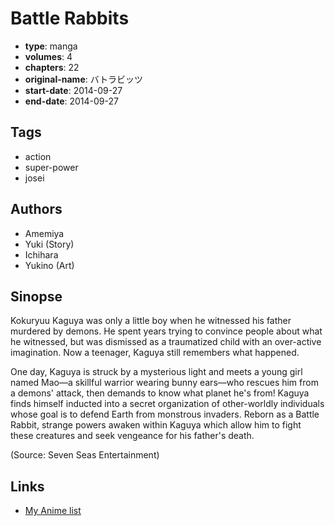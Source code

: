 # Battle Rabbits

-   **type**: manga
-   **volumes**: 4
-   **chapters**: 22
-   **original-name**: バトラビッツ
-   **start-date**: 2014-09-27
-   **end-date**: 2014-09-27

## Tags

-   action
-   super-power
-   josei

## Authors

-   Amemiya
-   Yuki (Story)
-   Ichihara
-   Yukino (Art)

## Sinopse

Kokuryuu Kaguya was only a little boy when he witnessed his father murdered by demons. He spent years trying to convince people about what he witnessed, but was dismissed as a traumatized child with an over-active imagination. Now a teenager, Kaguya still remembers what happened.

One day, Kaguya is struck by a mysterious light and meets a young girl named Mao—a skillful warrior wearing bunny ears—who rescues him from a demons' attack, then demands to know what planet he's from! Kaguya finds himself inducted into a secret organization of other-worldly individuals whose goal is to defend Earth from monstrous invaders. Reborn as a Battle Rabbit, strange powers awaken within Kaguya which allow him to fight these creatures and seek vengeance for his father's death.

(Source: Seven Seas Entertainment)

## Links

-   [My Anime list](https://myanimelist.net/manga/80715/Battle_Rabbits)
